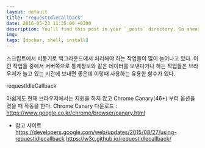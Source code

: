 ```yaml
---
layout: default
title: "requestIdleCallback"
date: 2016-05-23 11:35:00 +0300
description: You’ll find this post in your `_posts` directory. Go ahead and edit it and re-build the site to see your changes. # Add post description (optional)
img:  
tags: [docker, shell, install]
---
```


스크립트에서 비동기로 백그라운드에서 처리해야 하는 작업들이 많이 늘어나고 있다.
이런 작업들 중에서 서버쪽으로 통계정보와 같은 데이터를 보낸다거나 하는 작업들은
브라우저가 놀고 있는 시간에 보내면 좋은데 이렇때 사용하는 유용한 함수가 있다.

requestIdleCallback 

아쉽게도 현재 브라우저에서는 지원을 하지 않고 Chrome Canary(46+) 부터 옵션을 켰을 때 작동을 한다.
Chrome Canary 다운로드 : https://www.google.co.kr/chrome/browser/canary.html

- 참고 사이트
https://developers.google.com/web/updates/2015/08/27/using-requestidlecallback
https://w3c.github.io/requestidlecallback/
